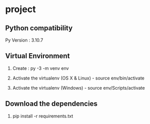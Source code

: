 # project

## Python compatibility
Py Version : 3.10.7

## Virtual Environment

1. Create : py -3 -m venv env 

2. Activate the virtualenv (OS X & Linux) - source env/bin/activate

3. Activate the virtualenv (Windows) - source env/Scripts/activate

## Download the dependencies 

1. pip install -r requirements.txt
